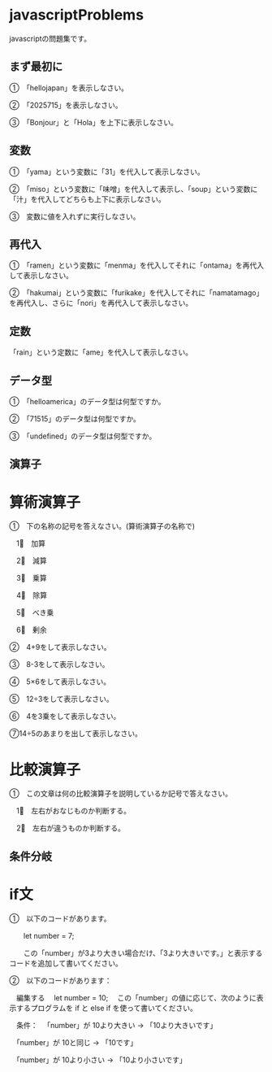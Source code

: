 # javascriptProblems
javascriptの問題集です。
## まず最初に
①　「hellojapan」を表示しなさい。

②　「2025715」を表示しなさい。

③　「Bonjour」と「Hola」を上下に表示しなさい。

## 変数
①　「yama」という変数に「31」を代入して表示しなさい。

②　「miso」という変数に「味噌」を代入して表示し、「soup」という変数に「汁」を代入してどちらも上下に表示しなさい。

③　変数に値を入れずに実行しなさい。

## 再代入
①　「ramen」という変数に「menma」を代入してそれに「ontama」を再代入して表示しなさい。

②　「hakumai」という変数に「furikake」を代入してそれに「namatamago」を再代入し、さらに「nori」を再代入して表示しなさい。

## 定数
「rain」という定数に「ame」を代入して表示しなさい。

## データ型
①　「helloamerica」のデータ型は何型ですか。

②　「71515」のデータ型は何型ですか。

③　「undefined」のデータ型は何型ですか。

## 演算子
# 算術演算子

①　下の名称の記号を答えなさい。(算術演算子の名称で)

　1⃣　加算

　2⃣　減算

　3⃣　乗算

　4⃣　除算

　5⃣　べき乗

　6⃣　剰余

②　4+9をして表示しなさい。

③　8-3をして表示しなさい。

④　5×6をして表示しなさい。

⑤　12÷3をして表示しなさい。

⑥　4を3乗をして表示しなさい。

⑦14÷5のあまりを出して表示しなさい。

# 比較演算子

①　この文章は何の比較演算子を説明しているか記号で答えなさい。

　1⃣　左右がおなじものか判断する。

　2⃣　左右が違うものか判断する。

## 条件分岐
# if文

①　以下のコードがあります。

　　let number = 7;

　　この「number」が3より大きい場合だけ、「3より大きいです。」と表示するコードを追加して書いてください。

②　以下のコードがあります：

　編集する
　let number = 10;
　この「number」の値に応じて、次のように表示するプログラムを if と else if を使って書いてください。

　条件：
　「number」が 10より大きい → 「10より大きいです」

　「number」が 10と同じ → 「10です」

　「number」が 10より小さい → 「10より小さいです」
